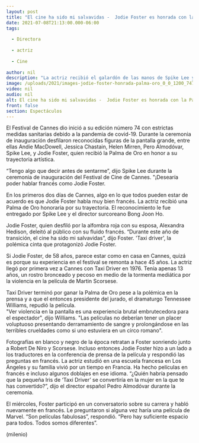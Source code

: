 ```yaml
---
layout: post
title: "El cine ha sido mi salvavidas -  Jodie Foster es honrada con la Palma de Oro en Cannes"
date: 2021-07-08T21:13:00.000-06:00
tags:
  
  - Directora
  
  - actriz
  
  - Cine
  
author: nil
description: "La actriz recibió el galardón de las manos de Spike Lee y el director surcoreano Bong Joon Ho, quienes celebraron sus logros. "
image: /uploads/2021/images-jodie-foster-honrada-palma-oro_0_0_1200_747.jpg
video: nil
audio: nil
alt: El cine ha sido mi salvavidas -  Jodie Foster es honrada con la Palma de Oro en Cannes
front: false
section: Espectáculos
---
```


El Festival de Cannes dio inició a su edición número 74 con estrictas medidas sanitarias debido a la pandemia de covid-19. Durante la ceremonia de inauguración desfilaron reconocidas figuras de la pantalla grande, entre ellas Andie MacDowell, Jessica Chastain, Helen Mirren, Pero Almodóvar, Spike Lee, y Jodie Foster, quien recibió la Palma de Oro en honor a su trayectoria artística. 

“Tengo algo que decir antes de sentarme”, dijo Spike Lee durante la ceremonia de inauguración del Festival de Cine de Cannes. "¡Desearía poder hablar francés como Jodie Foster.

En los primeros dos días de Cannes, algo en lo que todos pueden estar de acuerdo es que Jodie Foster habla muy bien francés. La actriz recibió una Palma de Oro honoraria por su trayectoria. El reconocimiento le fue entregado por Spike Lee y el director surcoreano Bong Joon Ho.  

Jodie Foster, quien desfiló por la alfombra roja con su esposa, Alexandra Hedison, deleitó al público con su fluido francés. 
“Durante este año de transición, el cine ha sido mi salvavidas”, dijo Foster. 
'Taxi driver', la polémica cinta que protagonizó Jodie Foster.

Si Jodie Foster, de 58 años, parece estar como en casa en Cannes, quizá es porque su experiencia en el festival se remonta a hace 45 años. La actriz llegó por primera vez a Cannes con Taxi Driver en 1976. Tenía apenas 13 años, un rostro bronceado y pecoso en medio de la tormenta mediática por la violencia en la película de Martin Scorsese.  

Taxi Driver terminó por ganar la Palma de Oro pese a la polémica en la prensa y a que el entonces presidente del jurado, el dramaturgo Tennessee Williams, repudió la película.  
"Ver violencia en la pantalla es una experiencia brutal embrutecedora para el espectador", dijo Williams. "Las películas no deberían tener un placer voluptuoso presentando derramamiento de sangre y prolongándose en las terribles crueldades como si uno estuviera en un circo romano".

Fotografías en blanco y negro de la época retratan a Foster sonriendo junto a Robert De Niro y Scorsese. Incluso entonces Jodie Foster hizo a un lado a los traductores en la conferencia de prensa de la película y respondió las preguntas en francés. La actriz estudió en una escuela francesa en Los Ángeles y su familia vivió por un tiempo en Francia. Ha hecho películas en francés e incluso algunos doblajes en ese idioma. “¿Quién habría pensado que la pequeña Iris de ‘Taxi Driver’ se convertiría en la mujer en la que te has convertido?”, dijo el director español Pedro Almodóvar durante la ceremonia. 

El miércoles, Foster participó en un conversatorio sobre su carrera y habló nuevamente en francés. Le preguntaron si alguna vez haría una película de Marvel. “Son películas fabulosas”, respondió. “Pero hay suficiente espacio para todos. Todos somos diferentes”.  

(milenio)